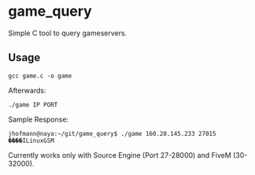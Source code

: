 # game_query
Simple C tool to query gameservers.

## Usage
`gcc game.c -o game`

Afterwards:

`./game IP PORT`

Sample Response:

`jhofmann@naya:~/git/game_query$ ./game 160.20.145.233 27015
����ILinuxGSM
`

Currently works only with Source Engine (Port 27-28000) and FiveM (30-32000).
